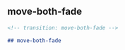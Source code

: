 <!-- transition: move-both-fade -->

## move-both-fade

```md
<!-- transition: move-both-fade -->

## move-both-fade
```
